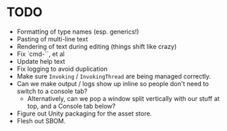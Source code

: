 # TODO

* Formatting of type names (esp. generics!)
* Pasting of multi-line text
* Rendering of text during editing (things shift like crazy)
* Fix `cmd-\``, et al
* Update help text
* Fix logging to avoid duplication
* Make sure `Invoking` / `InvokingThread` are being managed correctly.
* Can we make output / logs show up inline so people don't need to switch to a console tab?
  * Alternatively, can we pop a window split vertically with our stuff at top, and a Console tab below?
* Figure out Unity packaging for the asset store.
* Flesh out SBOM.
